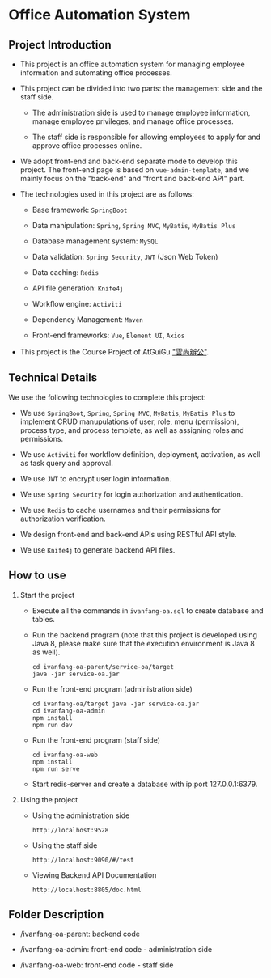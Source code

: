 # Office Automation System

## Project Introduction

* This project is an office automation system for managing employee information and automating office processes.

* This project can be divided into two parts: the management side and the staff side.

    * The administration side is used to manage employee information, manage employee privileges, and manage office processes.
    
    * The staff side is responsible for allowing employees to apply for and approve office processes online.

* We adopt front-end and back-end separate mode to develop this project. The front-end page is based on `vue-admin-template`, and we mainly focus on the "back-end" and "front and back-end API" part.

* The technologies used in this project are as follows:

    * Base framework: `SpringBoot`
    
    * Data manipulation: `Spring`, `Spring MVC`, `MyBatis`, `MyBatis Plus`

    * Database management system: `MySQL`

    * Data validation: `Spring Security`, `JWT` (Json Web Token)

    * Data caching: `Redis`

    * API file generation: `Knife4j`

    * Workflow engine: `Activiti`

    * Dependency Management: `Maven`

    * Front-end frameworks: `Vue`, `Element UI`, `Axios`

* This project is the Course Project of AtGuiGu ["雲尚辦公"](https://www.bilibili.com/video/BV1oM41177Jd/).

## Technical Details

We use the following technologies to complete this project:

* We use `SpringBoot`, `Spring`, `Spring MVC`, `MyBatis`, `MyBatis Plus` to implement CRUD manupulations of user, role, menu (permission), process type, and process template, as well as assigning roles and permissions.

* We use `Activiti` for workflow definition, deployment, activation, as well as task query and approval.

* We use `JWT` to encrypt user login information.

* We use `Spring Security` for login authorization and authentication.
    
* We use `Redis` to cache usernames and their permissions for authorization verification.

* We design front-end and back-end APIs using RESTful API style.

* We use `Knife4j` to generate backend API files.

## How to use

1. Start the project

    * Execute all the commands in `ivanfang-oa.sql` to create database and tables.

    * Run the backend program (note that this project is developed using Java 8, please make sure that the execution environment is Java 8 as well).
      ```
      cd ivanfang-oa-parent/service-oa/target
      java -jar service-oa.jar
      ```

    * Run the front-end program (administration side)
      ```
      cd ivanfang-oa/target java -jar service-oa.jar
      cd ivanfang-oa-admin
      npm install
      npm run dev
      ```

    * Run the front-end program (staff side)
      ```
      cd ivanfang-oa-web
      npm install
      npm run serve
      ```
    
    * Start redis-server and create a database with ip:port 127.0.0.1:6379.

2. Using the project

    * Using the administration side
      ```
      http://localhost:9528
      ```

    * Using the staff side
      ```
      http://localhost:9090/#/test
      ```
    
    * Viewing Backend API Documentation
      ```
      http://localhost:8805/doc.html
      ```

## Folder Description

* /ivanfang-oa-parent: backend code

* /ivanfang-oa-admin: front-end code - administration side

* /ivanfang-oa-web: front-end code - staff side
